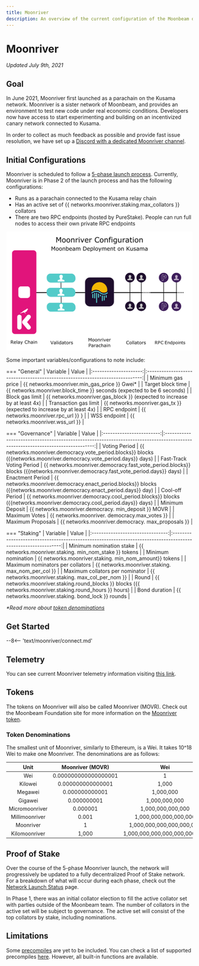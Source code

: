 ```yaml
---
title: Moonriver
description: An overview of the current configuration of the Moonbeam deployment on Kusama, Moonriver, and information on how to start building on it using Solidity.
---
```


# Moonriver

_Updated July 9th, 2021_

## Goal

In June 2021, Moonriver first launched as a parachain on the Kusama network. Moonriver is a sister network of Moonbeam, and provides an environment to test new code under real economic conditions. Developers now have access to start experimenting and building on an incentivized canary network connected to Kusama. 

In order to collect as much feedback as possible and provide fast issue resolution, we have set up a [Discord with a dedicated Moonriver channel](https://discord.gg/5TaUvbRvgM).

## Initial Configurations

Moonriver is scheduled to follow a [5-phase launch process](https://moonbeam.network/networks/moonriver/launch/). Currently, Moonriver is in Phase 2 of the launch process and has the following configurations:

- Runs as a parachain connected to the Kusama relay chain
- Has an active set of {{ networks.moonriver.staking.max_collators }} collators
- There are two RPC endpoints (hosted by PureStake). People can run full nodes to access their own private RPC endpoints

![Moonriver Diagram](/images/moonriver/moonriver-diagram.png)

Some important variables/configurations to note include:

=== "General"
    |       Variable        |                                    Value                                     |
    |:---------------------:|:----------------------------------------------------------------------------:|
    |   Minimum gas price   |                 {{ networks.moonriver.min_gas_price }} Gwei*                 |
    |   Target block time   |  {{ networks.moonriver.block_time }} seconds (expected to be 6     seconds)  |
    |    Block gas limit    | {{ networks.moonriver.gas_block }} (expected to increase by at     least 4x) |
    | Transaction gas limit |  {{ networks.moonriver.gas_tx }} (expected to increase by at     least 4x)   |
    |     RPC endpoint      |                    {{ networks.moonriver.rpc_url }}    }                     |
    |     WSS endpoint      |                       {{ networks.moonriver.wss_url }}                       |

=== "Governance"
    |         Variable         |                                                             Value                                                              |
    |:------------------------:|:------------------------------------------------------------------------------------------------------------------------------:|
    |      Voting Period       |      {{ networks.moonriver.democracy.vote_period.blocks}} blocks ({{networks.moonriver.democracy.vote_period.days}} days)      |
    | Fast-Track Voting Period | {{ networks.moonriver.democracy.fast_vote_period.blocks}} blocks ({{networks.moonriver.democracy.fast_vote_period.days}} days) |
    |     Enactment Period     |     {{ networks.moonriver.democracy.enact_period.blocks}} blocks ({{networks.moonriver.democracy.enact_period.days}} day)      |
    |     Cool-off Period      |      {{ networks.moonriver.democracy.cool_period.blocks}} blocks ({{networks.moonriver.democracy.cool_period.days}} days)      |
    |     Minimum Deposit      |                                    {{ networks.moonriver.democracy.    min_deposit }} MOVR                                     |
    |      Maximum Votes       |                                        {{ networks.moonriver.    democracy.max_votes }}                                        |
    |    Maximum Proposals     |                                      {{ networks.moonriver.democracy.    max_proposals }}                                      |

=== "Staking"
    |             Variable             |                                                     Value                                                     |
    |:--------------------------------:|:-------------------------------------------------------------------------------------------------------------:|
    |     Minimum nomination stake     |                           {{ networks.moonriver.staking.    min_nom_stake }} tokens                           |
    |        Minimum nomination        |                           {{ networks.moonriver.staking.    min_nom_amount}} tokens                           |
    | Maximum nominators per collators |                             {{ networks.moonriver.staking.    max_nom_per_col }}                              |
    | Maximum collators per nominator  |                             {{ networks.moonriver.staking.    max_col_per_nom }}                              |
    |              Round               | {{ networks.moonriver.staking.round_blocks }} blocks ({{     networks.moonriver.staking.round_hours }} hours) |
    |          Bond duration           |                             {{ networks.moonriver.staking.    bond_lock }} rounds                             |

_*Read more about [token denominations](#token-denominations)_

## Get Started

--8<-- 'text/moonriver/connect.md'

## Telemetry

You can see current Moonriver telemetry information visiting [this link](https://telemetry.polkadot.io/#list/Moonriver).

## Tokens

The tokens on Moonriver will also be called Moonriver (MOVR). Check out the Moonbeam Foundation site for more information on the [Moonriver token](https://moonbeam.foundation/moonriver-token/). 

### Token Denominations

The smallest unit of Moonriver, similarly to Ethereum, is a Wei. It takes 10^18 Wei to make one Moonriver. The denominations are as follows:

|      Unit      |   Moonriver (MOVR)   |              Wei              |
|:--------------:|:--------------------:|:-----------------------------:|
|      Wei       | 0.000000000000000001 |               1               |
|    Kilowei     |  0.000000000000001   |             1,000             |
|    Megawei     |    0.000000000001    |           1,000,000           |
|    Gigawei     |     0.000000001      |         1,000,000,000         |
| Micromoonriver |       0.000001       |       1,000,000,000,000       |
| Millimoonriver |        0.001         |     1,000,000,000,000,000     |
|   Moonriver    |          1           |   1,000,000,000,000,000,000   |
| Kilomoonriver  |        1,000         | 1,000,000,000,000,000,000,000 |

## Proof of Stake

Over the course of the 5-phase Moonriver launch, the network will progressively be updated to a fully decentralized Proof of Stake network. For a breakdown of what will occur during each phase, check out the [Network Launch Status](https://moonbeam.network/networks/moonriver/launch/) page.

In Phase 1, there was an initial collator election to fill the active collator set with parties outside of the Moonbeam team. The number of collators in the active set will be subject to governance. The active set will consist of the top collators by stake, including nominations.

## Limitations

Some [precompiles](https://docs.klaytn.com/smart-contract/precompiled-contracts) are yet to be included. You can check a list of supported precompiles [here](/integrations/precompiles/). However, all built-in functions are available.

